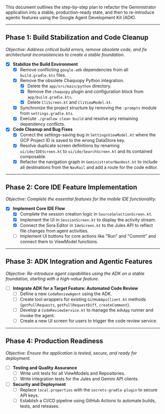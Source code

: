 This document outlines the step-by-step plan to refactor the Geministrator application into a stable, production-ready state, and then to re-introduce agentic features using the Google Agent Development Kit (ADK).

---

## Phase 1: Build Stabilization and Code Cleanup

*Objective: Address critical build errors, remove obsolete code, and fix architectural inconsistencies to create a stable foundation.*

- [x] **Stabilize the Build Environment**
    - [x] Remove conflicting `google-adk` dependencies from all `build.gradle.kts` files.
    - [x] Remove the obsolete Chaquopy Python integration.
        - [x] Delete the `app/src/main/python` directory.
        - [x] Remove the `chaquopy` plugin and configuration block from `app/build.gradle.kts`.
        - [x] Delete `CliScreen.kt` and `CliViewModel.kt`.
    - [x] Synchronize the project structure by removing the `:prompts` module from `settings.gradle.kts`.
    - [x] Execute `./gradlew clean build` and resolve any remaining dependency conflicts.

- [x] **Code Cleanup and Bug Fixes**
    - [x] Correct the settings-saving bug in `SettingsViewModel.kt` where the GCP Project ID is saved to the wrong DataStore key.
    - [x] Resolve duplicate screen definitions by renaming `ui/ide/IDEScreen.kt` to `ui/ide/SearchScreen.kt` and its contained composable.
    - [x] Refactor the navigation graph in `GeministratorNavHost.kt` to include all destinations from the `NavRail` and add a route for the code editor.

---

## Phase 2: Core IDE Feature Implementation

*Objective: Complete the essential features for the mobile IDE functionality.*

- [x] **Implement Core IDE Flow**
    - [x] Complete the session creation logic in `SourceSelectionScreen.kt`.
    - [x] Implement the UI in `SessionScreen.kt` to display the activity stream.
    - [x] Connect the Sora Editor in `IdeScreen.kt` to the Jules API to reflect file changes from agent activities.
    - [ ] Implement UI buttons for core actions like "Run" and "Commit" and connect them to ViewModel functions.

---

## Phase 3: ADK Integration and Agentic Features

*Objective: Re-introduce agent capabilities using the ADK on a stable foundation, starting with a high-value feature.*

- [ ] **Integrate ADK for a Target Feature: Automated Code Review**
    - [ ] Define a new `CodeReviewAgent` using the ADK.
    - [ ] Create tool wrappers for existing `GitHubApiClient.kt` methods (`getPullRequests`, `getPullRequestDiff`, `createComment`).
    - [ ] Develop a `CodeReviewService.kt` to manage the `AdkApp` runner and invoke the agent.
    - [ ] Create a new UI screen for users to trigger the code review service.

---

## Phase 4: Production Readiness

*Objective: Ensure the application is tested, secure, and ready for deployment.*

- [ ] **Testing and Quality Assurance**
    - [ ] Write unit tests for all ViewModels and Repositories.
    - [ ] Write integration tests for the Jules and Gemini API clients.

- [ ] **Security and Deployment**
    - [ ] Replace `local.properties` with the `secrets-gradle-plugin` to secure API keys.
    - [ ] Establish a CI/CD pipeline using GitHub Actions to automate builds, tests, and releases.
